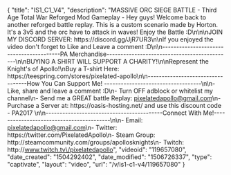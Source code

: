 {
    "title": "IS1_C1_V4",
    "description": "MASSIVE ORC SIEGE BATTLE - Third Age Total War Reforged Mod Gameplay - Hey guys! Welcome back to another reforged battle replay. This is a custom scenario made by Horton. It's a 3v5 and the orc have to attack in waves! Enjoy the Battle :D\n\n\nJOIN MY DISCORD SERVER: https:\/\/discord.gg\/JjR7UR3\n\nIf you enjoyed the video don't forget to Like and Leave a comment :D\n\n-----------------------------------------PA Merchandise---------------------------------------------\n\nBUYING A SHIRT WILL SUPPORT A CHARITY!\n\nRepresent the Knight's of Apollo!\nBuy a T-shirt Here: https:\/\/teespring.com\/stores\/pixelated-apollo\n\n----------------------------------How You Can Support Me! -----------------------------------\n\n- Like, share and leave a comment :D\n- Turn OFF adblock or whitelist my channel\n- Send me a GREAT battle Replay: pixelatedapollo@gmail.com\n- Purchase a Server at: https:\/\/oasis-hosting.net\/ and use this discount code - PA2017 \n\n------------------------------------------Connect With Me!-----------------------------------------\n\n- Email: pixelatedapollo@gmail.com\n- Twitter: https:\/\/twitter.com\/PixelatedApollo\n- Steam Group:  http:\/\/steamcommunity.com\/groups\/apollosknights\n- Twitch: http:\/\/www.twitch.tv\/pixelatedapollo",
    "videoid": "119657080",
    "date_created": "1504292402",
    "date_modified": "1506726337",
    "type": "captivate",
    "layout": "video",
    "url": "\/v\/is1-c1-v4\/119657080"
}